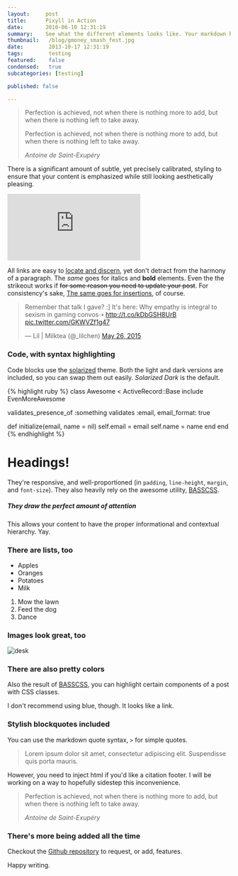 ```yaml
---
layout:     post
title:      Pixyll in Action
date:       2010-06-10 12:31:19
summary:    See what the different elements looks like. Your markdown has never looked better. I promise.
thumbnail:   /blog/gmoney_smash_fest.jpg
date:        2013-10-17 12:31:19
tags:        testing
featured:    false
condensed:   true
subcategories: [testing]

published: false

---
```


<blockquote>
  <p>
    Perfection is achieved, not when there is nothing more to add, but when there is nothing left to take away.
  </p>
  <p>
    Perfection is achieved, not when there is nothing more to add, but when there is nothing left to take away.
  </p>
  <footer><cite title="Antoine de Saint-Exupéry">Antoine de Saint-Exupéry</cite></footer>
</blockquote>


There is a significant amount of subtle, yet precisely calibrated, styling to ensure
that your content is emphasized while still looking aesthetically pleasing.

<div class="video__container">
  <iframe src="https://www.youtube.com/embed/orOa-yRL4NI" frameborder="0" allowfullscreen></iframe>
</div>

All links are easy to [locate and discern](#), yet don't detract from the harmony
of a paragraph. The _same_ goes for italics and __bold__ elements. Even the the strikeout
works if <del>for some reason you need to update your post</del>. For consistency's sake,
<ins>The same goes for insertions</ins>, of course.

<div class="twitter__container">
  <blockquote class="twitter-tweet tw-align-center" lang="en"><p lang="en" dir="ltr">Remember that talk I gave? :] It&#39;s here: Why empathy is integral to sexism in gaming convos➝ <a href="http://t.co/kDbGSH8UrB">http://t.co/kDbGSH8UrB</a> <a href="http://t.co/GKWVZf1g47">pic.twitter.com/GKWVZf1g47</a></p>&mdash; Lil | Milktea (@_lilchen) <a href="https://twitter.com/_lilchen/status/603241749260140544">May 26, 2015</a></blockquote>
</div>

### Code, with syntax highlighting

Code blocks use the [solarized](http://ethanschoonover.com/solarized) theme. Both the light and
dark versions are included, so you can swap them out easily. _Solarized Dark_ is the default.

{% highlight ruby %}
class Awesome < ActiveRecord::Base
  include EvenMoreAwesome

  validates_presence_of :something
  validates :email, email_format: true

  def initialize(email, name = nil)
    self.email = email
    self.name = name
  end
end
{% endhighlight %}

# Headings!

They're responsive, and well-proportioned (in `padding`, `line-height`, `margin`, and `font-size`).
They also heavily rely on the awesome utility, [BASSCSS](http://www.basscss.com/).

##### They draw the perfect amount of attention

This allows your content to have the proper informational and contextual hierarchy. Yay.

### There are lists, too

  * Apples
  * Oranges
  * Potatoes
  * Milk

  1. Mow the lawn
  2. Feed the dog
  3. Dance

### Images look great, too

![desk](https://cloud.githubusercontent.com/assets/1424573/3378137/abac6d7c-fbe6-11e3-8e09-55745b6a8176.png)


### There are also pretty colors

Also the result of [BASSCSS](http://www.basscss.com/), you can <span class="bg-dark-gray white">highlight</span> certain components
of a <span class="red">post</span> <span class="mid-gray">with</span> <span class="green">CSS</span> <span class="orange">classes</span>.

I don't recommend using blue, though. It looks like a <span class="blue">link</span>.

### Stylish blockquotes included

You can use the markdown quote syntax, `>` for simple quotes.

> Lorem ipsum dolor sit amet, consectetur adipiscing elit. Suspendisse quis porta mauris.

However, you need to inject html if you'd like a citation footer. I will be working on a way to
hopefully sidestep this inconvenience.

<blockquote>
  <p>
    Perfection is achieved, not when there is nothing more to add, but when there is nothing left to take away.
  </p>
  <footer><cite title="Antoine de Saint-Exupéry">Antoine de Saint-Exupéry</cite></footer>
</blockquote>

### There's more being added all the time

Checkout the [Github repository](https://github.com/johnotander/pixyll) to request,
or add, features.

Happy writing.
